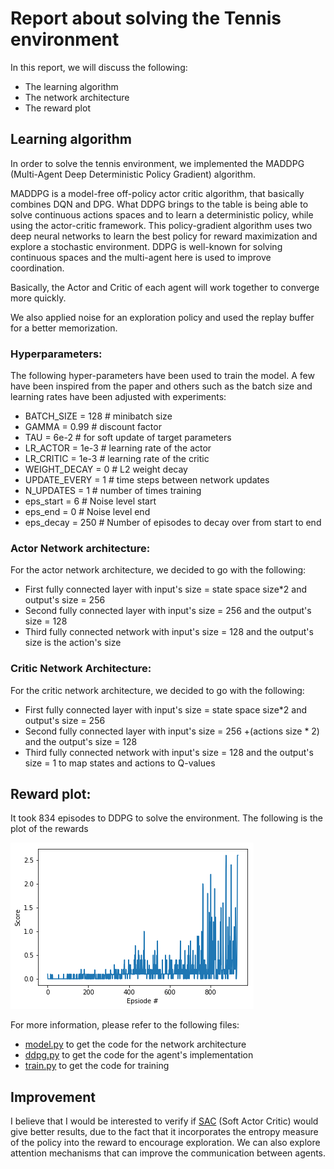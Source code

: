 # Report about solving the Tennis environment

In this report, we will discuss the following:
* The learning algorithm
* The network architecture
* The reward plot

## Learning algorithm
In order to solve the tennis environment, we implemented the MADDPG (Multi-Agent Deep Deterministic Policy Gradient) algorithm.

MADDPG is a model-free off-policy actor critic algorithm, that basically combines DQN and DPG. What DDPG brings to the table is being able to solve continuous actions spaces and to learn a deterministic policy, while using the actor-critic framework.
This policy-gradient algorithm uses two deep neural networks to learn the best policy for reward maximization and explore a stochastic environment.
DDPG is well-known for solving continuous spaces and the multi-agent here is used to improve coordination.

Basically, the Actor and Critic of each agent will work together to converge more quickly.

We also applied noise for an exploration policy and used the replay buffer for a better memorization.

### Hyperparameters:
The following hyper-parameters have been used to train the model. A few have been inspired from the paper and others such as the batch size and learning rates have been adjusted with experiments:
* BATCH_SIZE = 128        # minibatch size
* GAMMA = 0.99            # discount factor
* TAU = 6e-2              # for soft update of target parameters
* LR_ACTOR = 1e-3         # learning rate of the actor
* LR_CRITIC = 1e-3        # learning rate of the critic
* WEIGHT_DECAY = 0        # L2 weight decay
* UPDATE_EVERY = 1        # time steps between network updates
* N_UPDATES = 1           # number of times training
* eps_start = 6           # Noise level start
* eps_end = 0             # Noise level end
* eps_decay = 250         # Number of episodes to decay over from start to end


### Actor Network architecture:
For the actor network architecture, we decided to go with the following:
* First fully connected layer with input's size = state space size*2 and output's size = 256
* Second fully connected layer with input's size = 256 and the output's size = 128
* Third fully connected network with input's size = 128 and the output's size is the action's size

### Critic Network Architecture:
For the critic network architecture, we decided to go with the following:
* First fully connected layer with input's size = state space size*2 and output's size = 256
* Second fully connected layer with input's size = 256 +(actions size * 2) and the output's size = 128
* Third fully connected network with input's size = 128 and the output's size = 1 to map states and actions to Q-values

## Reward plot:
It took 834 episodes to DDPG to solve the environment.
The following is the plot of the rewards

![Rewards per episode](reward_plot.png)

For more information, please refer to the following files:
* [model.py](training/model.py) to get the code for the network architecture
* [ddpg.py](agents/ddpg.py) to get the code for the agent's implementation
* [train.py](train.py) to get the code for training

## Improvement
I believe that I would be interested to verify if [SAC](https://arxiv.org/abs/1801.01290) (Soft Actor Critic) would give better results, due to the fact that it incorporates the entropy measure of the policy into the reward to encourage exploration. We can also explore attention mechanisms that can improve the communication between agents.